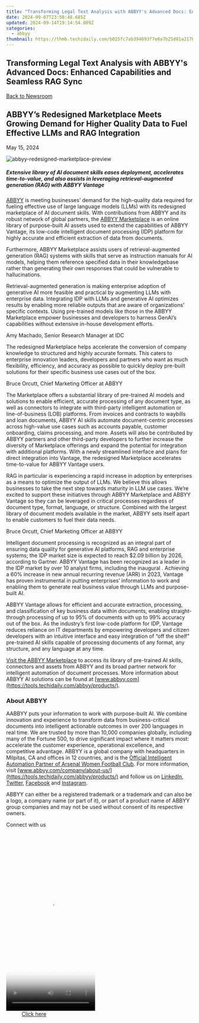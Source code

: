 ```yaml
---
title: "Transforming Legal Text Analysis with ABBYY's Advanced Docs: Enhanced Capabilities and Seamless RAG Sync"
date: 2024-09-07T23:58:48.685Z
updated: 2024-09-14T19:14:54.089Z
categories:
  - abbyy
thumbnail: https://thmb.techidaily.com/b025fc7ab394893f7e8a7b25d81a217b766fc055b9d4d40cb760c793a3b4d35f.jpg
---
```


## Transforming Legal Text Analysis with ABBYY's Advanced Docs: Enhanced Capabilities and Seamless RAG Sync

[Back to Newsroom](https://tools.techidaily.com/abbyy/products/)

## ABBYY’s Redesigned Marketplace Meets Growing Demand for Higher Quality Data to Fuel Effective LLMs and RAG Integration

May 15, 2024

![abbyy-redesigned-marketplace-preview](https://content.abbyy.com/-/media/project/abbyy/abbyy/company/newsroom/content-images/abbyy-redesigned-marketplace-preview.jpg?h=418&iar=0&w=743)

##### Extensive library of AI document skills eases deployment, accelerates time-to-value, and also assists in leveraging retrieval-augmented generation (RAG) with ABBYY Vantage

[ABBYY](https://tools.techidaily.com/abbyy/products/) is meeting businesses’ demand for the high-quality data required for fueling effective use of large language models (LLMs) with its redesigned marketplace of AI document skills. With contributions from ABBYY and its robust network of global partners, the [ABBYY Marketplace](https://tools.techidaily.com/abbyy/products/) is an online library of purpose-built AI assets used to extend the capabilities of ABBYY Vantage, its low-code intelligent document processing (IDP) platform for highly accurate and efficient extraction of data from documents. 

Furthermore, ABBYY Marketplace assists users of retrieval-augmented generation (RAG) systems with skills that serve as instruction manuals for AI models, helping them reference specified data in their knowledgebase rather than generating their own responses that could be vulnerable to hallucinations. 

Retrieval-augmented generation is making enterprise adoption of generative AI more feasible and practical by augmenting LLMs with enterprise data. Integrating IDP with LLMs and generative AI optimizes results by enabling more reliable outputs that are aware of organizations' specific contexts. Using pre-trained models like those in the ABBYY Marketplace empower businesses and developers to harness GenAI’s capabilities without extensive in-house development efforts.

Amy Machado, Senior Research Manager at IDC

The redesigned Marketplace helps accelerate the conversion of company knowledge to structured and highly accurate formats. This caters to enterprise innovation leaders, developers and partners who want as much flexibility, efficiency, and accuracy as possible to quickly deploy pre-built solutions for their specific business use cases out of the box. 

Bruce Orcutt, Chief Marketing Officer at ABBYY

The Marketplace offers a substantial library of pre-trained AI models and solutions to enable efficient, accurate processing of any document type, as well as connectors to integrate with third-party intelligent automation or line-of-business (LOB) platforms. From invoices and contracts to waybills and loan documents, ABBYY AI skills automate document-centric processes across high-value use cases such as accounts payable, customer onboarding, claims processing, and more. Assets will also be contributed by ABBYY partners and other third-party developers to further increase the diversity of Marketplace offerings and expand the potential for integration with additional platforms. With a newly streamlined interface and plans for direct integration into Vantage, the redesigned Marketplace accelerates time-to-value for ABBYY Vantage users. 

RAG in particular is experiencing a rapid increase in adoption by enterprises as a means to optimize the output of LLMs. We believe this allows businesses to take the next step towards maturity in LLM use cases. We’re excited to support these initiatives through ABBYY Marketplace and ABBYY Vantage so they can be leveraged in critical processes regardless of document type, format, language, or structure. Combined with the largest library of document models available in the market, ABBYY sets itself apart to enable customers to fuel their data needs.

Bruce Orcutt, Chief Marketing Officer at ABBYY

Intelligent document processing is recognized as an integral part of ensuring data quality for generative AI platforms, RAG and enterprise systems; the IDP market size is expected to reach $2.09 billion by 2026, according to Gartner. ABBYY Vantage has been recognized as a leader in the IDP market by over 10 analyst firms, including the inaugural . Achieving a 60% increase in new annual recurring revenue (ARR) in 2023, Vantage has proven instrumental in putting enterprises’ information to work and enabling them to generate real business value through LLMs and purpose-built AI.

ABBYY Vantage allows for efficient and accurate extraction, processing, and classification of key business data within documents, enabling straight-through processing of up to 95% of documents with up to 99% accuracy out of the box. As the industry’s first low-code platform for IDP, Vantage reduces reliance on IT departments by empowering developers and citizen developers with an intuitive interface and easy integration of “off the shelf” pre-trained AI skills capable of processing documents of any format, any structure, and any language at any time. 

[Visit the ABBYY Marketplace](https://tools.techidaily.com/abbyy/products/) to access its library of pre-trained AI skills, connectors and assets from ABBYY and its broad partner network for intelligent automation of document processes. More information about ABBYY AI solutions can be found at [www.abbyy.com](https://tools.techidaily.com/abbyy/products/). 

### About ABBYY

AABBYY puts your information to work with purpose-built AI. We combine innovation and experience to transform data from business-critical documents into intelligent actionable outcomes in over 200 languages in real time. We are trusted by more than 10,000 companies globally, including many of the Fortune 500, to drive significant impact where it matters most: accelerate the customer experience, operational excellence, and competitive advantage. ABBYY is a global company with headquarters in Milpitas, CA and offices in 12 countries, and is the [Official Intelligent Automation Partner of Arsenal Women Football Club](https://tools.techidaily.com/abbyy/products/). For more information, visit [www.abbyy.com/company/about-us/](https://tools.techidaily.com/abbyy/products/) and follow us on [LinkedIn](https://www.linkedin.com/company/abbyy), [Twitter](https://twitter.com/ABBYY%5FSoftware), [Facebook](https://www.facebook.com/ABBYYsoft) and [Instagram](https://www.instagram.com/abbyyglobal/).

ABBYY can either be a registered trademark or a trademark and can also be a logo, a company name (or part of it), or part of a product name of ABBYY group companies and may not be used without consent of its respective owners.

Connect with us

<ins class="adsbygoogle"
     style="display:block"
     data-ad-format="autorelaxed"
     data-ad-client="ca-pub-7571918770474297"
     data-ad-slot="1223367746"></ins>

<ins class="adsbygoogle"
     style="display:block"
     data-ad-client="ca-pub-7571918770474297"
     data-ad-slot="8358498916"
     data-ad-format="auto"
     data-full-width-responsive="true"></ins>



<!-- affiliate ads begin -->
<span id="1770526">
					<video width="240" height="480" style="cursor:pointer"
           poster="//a.impactradius-go.com/display-clicktoplayimage/1770526.png"
           onclick="if(!this.playClicked){this.play();this.setAttribute('controls',true);this.playClicked=true;}">
	   <source src="//a.impactradius-go.com/display-ad/20702-1770526">
	   <img src="//a.impactradius-go.com/display-clicktoplayimage/1770526.png" style="border: none; height: 100%; width: 100%; object-fit: contain">
	</video>
	<div style="width:150px;text-align:center"><a href="javascript:window.open(decodeURIComponent('https%3A%2F%2Ftokenmetrics.sjv.io%2Fc%2F5597632%2F1770526%2F20702'), '_blank');void(0);">Click here</a></div>
</span>
<img height="0" width="0" src="https://imp.pxf.io/i/5597632/1770526/20702" style="position:absolute;visibility:hidden;" border="0" />
<!-- affiliate ads end -->

